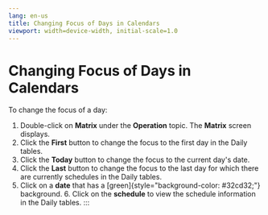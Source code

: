 ```yaml
---
lang: en-us
title: Changing Focus of Days in Calendars
viewport: width=device-width, initial-scale=1.0
---
```


#  Changing Focus of Days in Calendars

To change the focus of a day:

1.  Double-click on **Matrix** under the **Operation** topic. The
    **Matrix** screen displays.
2.  Click the **First** button to change the focus to the first day in
    the Daily tables.
3.  Click the **Today** button to change the focus to the current day's
    date.
4.  Click the **Last** button to change the focus to the last day for
    which there are currently schedules in the Daily tables.
5.  Click on a **date** that has a
    [green]{style="background-color: #32cd32;"} background. 6.  Click on the **schedule** to view the schedule information in the
    Daily tables.
:::

 

